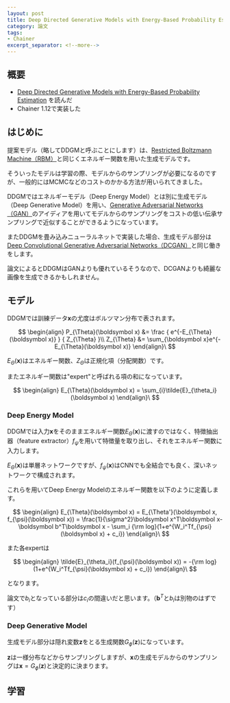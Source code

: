 ```yaml
---
layout: post
title: Deep Directed Generative Models with Energy-Based Probability Estimation [arXiv:1606.03439]
category: 論文
tags:
- Chainer
excerpt_separator: <!--more-->
---
```


## 概要

- [Deep Directed Generative Models with Energy-Based Probability Estimation](https://arxiv.org/abs/1606.03439) を読んだ
- Chainer 1.12で実装した

<!--more-->

## はじめに

提案モデル（略してDDGMと呼ぶことにします）は、[Restricted Boltzmann Machine（RBM）](https://www.cs.toronto.edu/~hinton/absps/guideTR.pdf)と同じくエネルギー関数を用いた生成モデルです。

そういったモデルは学習の際、モデルからのサンプリングが必要になるのですが、一般的にはMCMCなどのコストのかかる方法が用いられてきました。

DDGMではエネルギーモデル（Deep Energy Model）とは別に生成モデル（Deep Generative Model）を用い、[Generative Adversarial Networks（GAN）](https://arxiv.org/abs/1406.2661)のアイディアを用いてモデルからのサンプリングをコストの低い伝承サンプリングで近似することができるようになっています。

またDDGMを畳み込みニューラルネットで実装した場合、生成モデル部分は[Deep Convolutional Generative Adversarial Networks（DCGAN）](https://arxiv.org/abs/1511.06434)と同じ働きをします。

論文によるとDDGMはGANよりも優れているそうなので、DCGANよりも綺麗な画像を生成できるかもしれません。

## モデル

DDGMでは訓練データ$\boldsymbol x$の尤度はボルツマン分布で表されます。

$$
	\begin{align}
		P_{\Theta}(\boldsymbol x) &= \frac
			{
				e^{-E_{\Theta}(\boldsymbol x)}
			}
			{
				Z_{\Theta}
			}\\
		Z_{\Theta} &= \sum_{\boldsymbol x}e^{-E_{\Theta}(\boldsymbol x)}
	\end{align}\
$$

$E_{\Theta}(\boldsymbol x)$はエネルギー関数、$Z_{\Theta}$は正規化項（分配関数）です。

またエネルギー関数は"expert"と呼ばれる項の和になっています。

$$
	\begin{align}
		E_{\Theta}(\boldsymbol x) = \sum_{i}\tilde{E}_{\theta_i}(\boldsymbol x)
	\end{align}\
$$

### Deep Energy Model

DDGMでは入力$\boldsymbol x$をそのままエネルギー関数$E_{\Theta}(\boldsymbol x)$に渡すのではなく、特徴抽出器（feature extractor）$f_{\psi}$を用いて特徴量を取り出し、それをエネルギー関数に入力します。

$E_{\Theta}(\boldsymbol x)$は単層ネットワークですが、$f_{\psi}(\boldsymbol x)$はCNNでも全結合でも良く、深いネットワークで構成されます。

これらを用いてDeep Energy Modelのエネルギー関数を以下のように定義します。

$$
	\begin{align}
		E_{\Theta}(\boldsymbol x) = E_{\Theta'}(\boldsymbol x, f_{\psi}(\boldsymbol x)) = 
		\frac{1}{\sigma^2}\boldsymbol x^T\boldsymbol x-\boldsymbol b^T\boldsymbol x - 
		\sum_i {\rm log}(1+e^{W_i^Tf_{\psi}(\boldsymbol x) + c_i})
	\end{align}\
$$

また各expertは

$$
	\begin{align}
		\tilde{E}_{\theta_i}(f_{\psi}(\boldsymbol x)) = -{\rm log}(1+e^{W_i^Tf_{\psi}(\boldsymbol x) + c_i})
	\end{align}\
$$

となります。

論文で$b_i$となっている部分は$c_i$の間違いだと思います。（$\boldsymbol b^T$と$b_i$は別物のはずです）

### Deep Generative Model

生成モデル部分は隠れ変数$\boldsymbol z$をとる生成関数$G_{\phi}(\boldsymbol z)$になっています。

$\boldsymbol z$は一様分布などからサンプリングしますが、$\boldsymbol x$の生成モデルからのサンプリングは$\boldsymbol x = G_{\phi}(\boldsymbol z)$と決定的に決まります。

## 学習